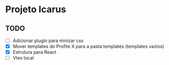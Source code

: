# Projeto Icarus

## TODO

- [ ] Adicionar plugin para minizar css
- [x] Mover templates do Profite X para a pasta templates (templates vazios)
- [x] Estrutura para React
- [ ] Vtex local
